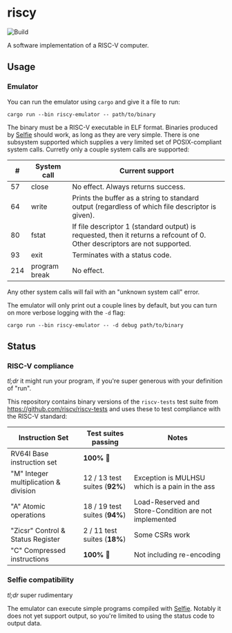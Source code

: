 # riscy  
![Build](https://github.com/michaelmelanson/riscy/workflows/Build/badge.svg)

A software implementation of a RISC-V computer.

## Usage

### Emulator

You can run the emulator using `cargo` and give it a file to run:

```
cargo run --bin riscy-emulator -- path/to/binary
```

The binary must be a RISC-V executable in ELF format. Binaries produced by [Selfie](https://github.com/cksystemsteaching/selfie) should work, as long as they are very simple. There is one subsystem supported which supplies a very limited set of POSIX-compliant system calls. Curretly only a couple system calls are supported: 

|#   | System call | Current support |
|--|--|--|
|57  | close | No effect. Always returns success. |
|64  | write | Prints the buffer as a string to standard output (regardless of which file descriptor is given). |
|80  | fstat | If file descriptor 1 (standard output) is requested, then it returns a refcount of 0. Other descriptors are not supported. |
|93  | exit  | Terminates with a status code. |
|214 | program break | No effect. |

Any other system calls will fail with an "unknown system call" error.

The emulator will only print out a couple lines by default, but you can turn on more verbose logging with the `-d` flag:

```
cargo run --bin riscy-emulator -- -d debug path/to/binary
```



## Status

### RISC-V compliance

_tl;dr_ it might run your program, if you're super generous with your definition of "run".

This repository contains binary versions of the `riscv-tests` test suite from
https://github.com/riscv/riscv-tests and uses these to test compliance with the 
RISC-V standard:

| Instruction Set | Test suites passing | Notes |
|-|-|-|
| RV64I Base instruction set            | **100%** 🎉 | |
| "M" Integer multiplication & division | 12 / 13 test suites (**92%**)  | Exception is MULHSU which is a pain in the ass |
| "A" Atomic operations                 | 18 / 19 test suites (**94%**) | Load-Reserved and Store-Condition are not implemented |
| "Zicsr" Control & Status Register     | 2 / 11 test suites (**18%**)| Some CSRs work |
| "C" Compressed instructions           | **100%** 🎉 | Not including re-encoding |

### Selfie compatibility

_tl;dr_ super rudimentary

The emulator can execute simple programs compiled with [Selfie](https://github.com/cksystemsteaching/selfie). Notably it does 
not yet support output, so you're limited to using the status code to output data.
